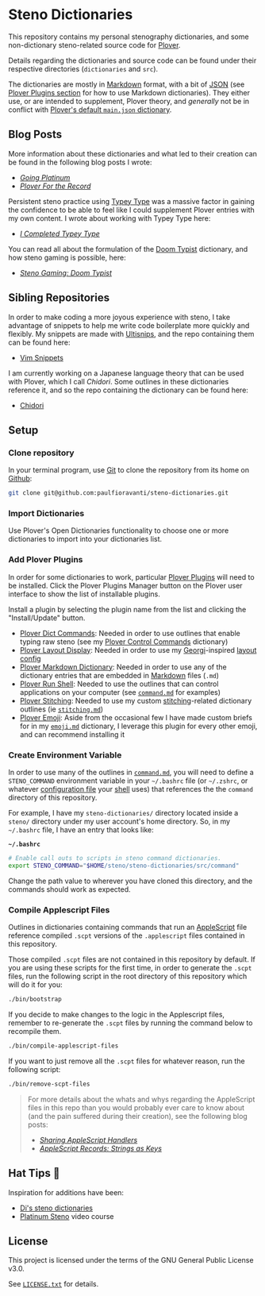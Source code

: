 # Steno Dictionaries

This repository contains my personal stenography dictionaries, and
some non-dictionary steno-related source code for [Plover][].

Details regarding the dictionaries and source code can be found under their
respective directories (`dictionaries` and `src`).

The dictionaries are mostly in [Markdown][] format, with a bit of [JSON][] (see
[Plover Plugins section](#add-plover-plugins) for how to use Markdown
dictionaries). They either use, or are intended to supplement, Plover theory,
and _generally_ not be in conflict with
[Plover's default `main.json` dictionary][Plover main.json].

## Blog Posts

More information about these dictionaries and what led to their creation can
be found in the following blog posts I wrote:

- _[Going Platinum][]_
- _[Plover For the Record][]_

Persistent steno practice using [Typey Type][] was a massive factor in gaining
the confidence to be able to feel like I could supplement Plover entries with my
own content. I wrote about working with Typey Type here:

- _[I Completed Typey Type][]_

You can read all about the formulation of the [Doom Typist][] dictionary, and
how steno gaming is possible, here:

- _[Steno Gaming: Doom Typist][]_

## Sibling Repositories

In order to make coding a more joyous experience with steno, I take advantage of
snippets to help me write code boilerplate more quickly and flexibly. My
snippets are made with [Ultisnips][], and the repo containing them can be found
here:

-  [Vim Snippets][]

I am currently working on a Japanese language theory that can be used with
Plover, which I call _Chidori_. Some outlines in these dictionaries reference
it, and so the repo containing the dictionary can be found here:

- [Chidori][]

## Setup

### Clone repository

In your terminal program, use [Git][] to clone the repository from its home on
[Github][]:

```sh
git clone git@github.com:paulfioravanti/steno-dictionaries.git
```

### Import Dictionaries

Use Plover's Open Dictionaries functionality to choose one or more dictionaries
to import into your dictionaries list.

### Add Plover Plugins

In order for some dictionaries to work, particular [Plover Plugins][] will
need to be installed. Click the Plover Plugins Manager button on the Plover
user interface to show the list of installable plugins.

Install a plugin by selecting the plugin name from the list and clicking the
"Install/Update" button.

- [Plover Dict Commands][]: Needed in order to use outlines that enable typing
  raw steno (see my [Plover Control Commands][] dictionary)
- [Plover Layout Display][]: Needed in order to use my [Georgi][]-inspired
  [layout config][]
- [Plover Markdown Dictionary][]: Needed in order to use any of the dictionary
  entries that are embedded in [Markdown][] files (`.md`)
- [Plover Run Shell][]: Needed to use the outlines that can control applications
  on your computer (see [`command.md`][] for examples)
- [Plover Stitching][]: Needed to use my custom [stitching][]-related dictionary
  outlines (ie [`stitching.md`][])
- [Plover Emoji][]: Aside from the occasional few I have made custom briefs for
  in my [`emoji.md`][] dictionary, I leverage this plugin for every other
  emoji, and can recommend installing it

### Create Environment Variable

In order to use many of the outlines in [`command.md`][], you will need to
define a `STENO_COMMAND` environment variable in your `~/.bashrc` file (or
`~/.zshrc`, or whatever [configuration file][] your [shell][] uses) that
references the the `command` directory of this repository.

For example, I have my `steno-dictionaries/` directory located inside a
`steno/` directory under my user account's home directory. So, in my
`~/.bashrc` file, I have an entry that looks like:

**`~/.bashrc`**

```sh
# Enable call outs to scripts in steno command dictionaries.
export STENO_COMMAND="$HOME/steno/steno-dictionaries/src/command"
```

Change the path value to wherever you have cloned this directory, and the
commands should work as expected.

### Compile Applescript Files

Outlines in dictionaries containing commands that run an [AppleScript][] file
reference compiled `.scpt` versions of the `.applescript` files contained in
this repository.

Those compiled `.scpt` files are not contained in this repository by default.
If you are using these scripts for the first time, in order to generate the
`.scpt` files, run the following script in the root directory of this repository
which will do it for you:

```sh
./bin/bootstrap
```

If you decide to make changes to the logic in the Applescript files, remember to
re-generate the `.scpt` files by running the command below to recompile them.

```sh
./bin/compile-applescript-files
```

If you want to just remove all the `.scpt` files for whatever reason, run the
following script:

```sh
./bin/remove-scpt-files
```

> For more details about the whats and whys regarding the AppleScript files in
> this repo than you would probably ever care to know about (and the pain
> suffered during their creation), see the following blog posts:
>
> - _[Sharing AppleScript Handlers][]_
> - _[AppleScript Records: Strings as Keys]_

## Hat Tips :tophat:

Inspiration for additions have been:

- [Di's steno dictionaries][]
- [Platinum Steno][] video course

## License

This project is licensed under the terms of the GNU General Public License v3.0.

See [`LICENSE.txt`][] for details.

[AppleScript]: https://en.wikipedia.org/wiki/AppleScript
[AppleScript Records: Strings as Keys]: https://www.paulfioravanti.com/blog/applescript-records-string-keys/
[Chidori]: https://github.com/paulfioravanti/plover-chidori
[`command.md`]: ./dictionaries/command.md
[configuration file]: https://en.wikipedia.org/wiki/Configuration_file
[Di's steno dictionaries]: https://github.com/didoesdigital/steno-dictionaries
[Doom Typist]: https://github.com/mmaulwurff/typist.pk3
[`emoji.md`]: ./dictionaries/emoji.md
[Georgi]: https://www.gboards.ca/product/georgi
[Going Platinum]: https://www.paulfioravanti.com/blog/going-platinum/
[Git]: https://git-scm.com/
[GitHub]: https://github.com/
[I Completed Typey Type]: https://www.paulfioravanti.com/blog/completed-typey-type/
[JSON]: https://en.wikipedia.org/wiki/JSON
[layout config]: ./src/plover-layout-display.json
[`LICENSE.txt`]: ./LICENSE.txt
[Markdown]: https://daringfireball.net/projects/markdown/
[Platinum Steno]: https://www.youtube.com/channel/UC-bfgyMjBdFuzhuL4Ff6XqA
[Plover]: http://www.openstenoproject.org/plover/
[Plover Control Commands]: ./dictionaries/command.md#plover-control-commands
[Plover Dict Commands]: https://github.com/KoiOates/plover_dict_commands
[Plover Emoji]: https://github.com/morinted/plover_emoji
[Plover For the Record]: https://www.paulfioravanti.com/blog/plover-for-the-record/
[Plover Layout Display]: https://github.com/morinted/plover_layout_display
[Plover main.json]: https://github.com/openstenoproject/plover/blob/master/plover/assets/main.json
[Plover Markdown Dictionary]: https://github.com/antistic/plover_markdown_dictionary
[Plover Plugins]: https://github.com/openstenoproject/plover/wiki/Plugins
[Plover Run Shell]: https://github.com/user202729/plover_run_shell
[Plover Stitching]: https://github.com/morinted/plover_stitching
[Python]: https://www.python.org/
[Sharing AppleScript Handlers]: https://www.paulfioravanti.com/blog/sharing-applescript-handlers/
[shell]: https://en.wikipedia.org/wiki/Shell_(computing)
[Steno Gaming: Doom Typist]: https://www.paulfioravanti.com/blog/steno-gaming-doom-typist/
[stitching]: http://ilovesteno.com/2015/03/12/theory-thursday-stitching/
[`stitching.md`]: ./dictionaries/stitching.md
[Typey Type]: https://didoesdigital.com/typey-type/
[Ultisnips]: https://github.com/SirVer/ultisnips
[Vim Snippets]: https://github.com/paulfioravanti/vim-snippets
